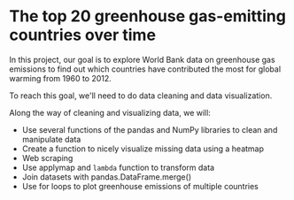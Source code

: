 # The top 20 greenhouse gas-emitting countries over time

In this project, our goal is to explore World Bank data on greenhouse gas emissions to find out which countries have contributed the most for global warming from 1960 to 2012.

To reach this goal, we'll need to do data cleaning and data visualization.

Along the way of cleaning and visualizing data, we will:

- Use several functions of the pandas and NumPy libraries to clean and manipulate data
- Create a function to nicely visualize missing data using a heatmap
- Web scraping
- Use applymap and `lambda` function to transform data
- Join datasets with pandas.DataFrame.merge()
- Use for loops to plot greenhouse emissions of multiple countries
